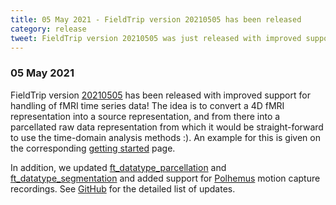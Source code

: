 ```yaml
---
title: 05 May 2021 - FieldTrip version 20210505 has been released
category: release
tweet: FieldTrip version 20210505 was just released with improved support for handling fMRI time series data! In addition to updates to source data parcellation/segmentation and support for Polhemus motion capture data. See http://www.fieldtriptoolbox.org/#05-may-2021
---
```


### 05 May 2021

FieldTrip version [20210505](http://github.com/fieldtrip/fieldtrip/releases/tag/20210505) has been released with improved support for handling of fMRI time series data! The idea is to convert a 4D fMRI representation into a source representation, and from there into a parcellated raw data representation from which it would be straight-forward to use the time-domain analysis methods :). An example for this is given on the corresponding [getting started](/getting_started/otherdata/fmri) page.

In addition, we updated [ft_datatype_parcellation](/reference/utilities/ft_datatype_parcellation) and [ft_datatype_segmentation](/reference/utilities/ft_datatype_segmentation) and added support for [Polhemus](https://polhemus.com/motion-tracking/all-trackers/liberty) motion capture recordings. See [GitHub](https://github.com/fieldtrip/fieldtrip/compare/20210422...20210505) for the detailed list of updates.
